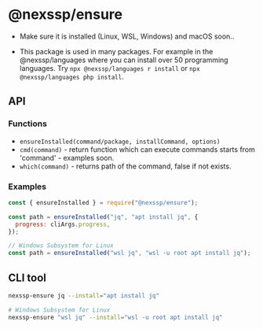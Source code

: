 # @nexssp/ensure

- Make sure it is installed (Linux, WSL, Windows) and macOS soon..

- This package is used in many packages. For example in the @nexssp/languages where you can install over 50 programming languages. Try `npx @nexssp/languages r install` or `npx @nexssp/languages php install`.

## API

### Functions

- `ensureInstalled(command/package, installCommand, options)`
- `cmd(command)` - return function which can execute commands starts from 'command' - examples soon.
- `which(command)` - returns path of the command, false if not exists.

### Examples

```js
const { ensureInstalled } = require("@nexssp/ensure");

const path = ensureInstalled("jq", "apt install jq", {
  progress: cliArgs.progress,
});

// Windows Subsystem for Linux
const path = ensureInstalled("wsl jq", "wsl -u root apt install jq");
```

## CLI tool

```sh
nexssp-ensure jq --install="apt install jq"

# Windows Subsystem for Linux
nexssp-ensure "wsl jq" --install="wsl -u root apt install jq"
```
